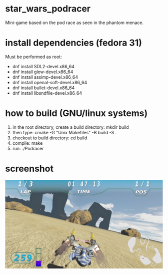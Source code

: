 # star_wars_podracer
Mini-game based on the pod race as seen in the phantom menace.

# install dependencies (fedora 31)
Must be performed as root:
+ dnf install SDL2-devel.x86_64
+ dnf install glew-devel.x86_64
+ dnf install assimp-devel.x86_64
+ dnf install openal-soft-devel.x86_64
+ dnf install bullet-devel.x86_64
+ dnf install libsndfile-devel.x86_64

# how to build (GNU/linux systems)
1) in the root directory, create a build directory: mkdir build
2) then type: cmake -G "Unix Makefiles" -B build -S .
3) checkout to build directory: cd build
4) compile: make
5) run: ./Podracer

# screenshot
![Anakin's Podracer](podracer_minigame.png)
